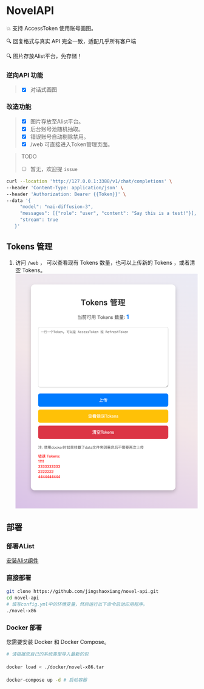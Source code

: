 # NovelAPI

💥 支持 AccessToken 使用账号画图。

🔍 回复格式与真实 API 完全一致，适配几乎所有客户端

🔍 图片存放Alist平台，免存储！

### 逆向API 功能
> - [x] 对话式画图

### 改造功能
> - [x] 图片存放至Alist平台。
> - [x] 后台账号池随机抽取。
> - [x] 错误账号自动剔除禁用。
> - [x] /web 可直接进入Token管理页面。

> TODO
> - [ ] 暂无，欢迎提 `issue`

```bash
curl --location 'http://127.0.0.1:3388/v1/chat/completions' \
--header 'Content-Type: application/json' \
--header 'Authorization: Bearer {{Token}}' \
--data '{
     "model": "nai-diffusion-3",
     "messages": [{"role": "user", "content": "Say this is a test!"}],
     "stream": true
   }'
```

## Tokens 管理

1. 访问 `/web` ， 可以查看现有 Tokens 数量，也可以上传新的 Tokens ，或者清空 Tokens。
![img.png](img.png)

## 部署

### 部署AList
[安装Alist组件](https://www.master-jsx.top/archives/alistpan)

### 直接部署

```bash
git clone https://github.com/jingshaoxiang/novel-api.git
cd novel-api
# 填写config.yml中的环境变量，然后运行以下命令启动应用程序。
./novel-x86
```

### Docker 部署

您需要安装 Docker 和 Docker Compose。

```bash
# 请根据您自己的系统类型导入最新的包

docker load < ./docker/novel-x86.tar

docker-compose up -d # 启动容器
```
